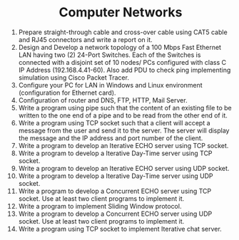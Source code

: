 <div align="center"><h1>Computer Networks</h1></div>

01. Prepare straight-through cable and cross-over cable using CAT5 cable and RJ45 connectors and write a report on it.
02. Design and Develop a network topology of a 100 Mbps Fast Ethernet LAN having two (2) 24-Port Switches. Each of the Switches is connected with a disjoint set of 10 nodes/ PCs configured with class C IP Address (192.168.4.41-60). Also add PDU to check ping implementing simulation using Cisco Packet Tracer.
03. Configure your PC for LAN in Windows and Linux environment (configuration for Ethernet card).
04. Configuration of router and DNS, FTP, HTTP, Mail Server.
05. Write a program using pipe such that the content of an existing file to be written to the one end of a pipe and to be read from the other end of it.
06. Write a program using TCP socket such that a client will accept a message from the user and send it to the server. The server will display the message and the IP address and port number of the client.
07. Write a program to develop an Iterative ECHO server using TCP socket.
08. Write a program to develop a Iterative Day-Time server using TCP socket.
09. Write a program to develop an Iterative ECHO server using UDP socket.
10. Write a program to develop a Iterative Day-Time server using UDP socket.
11. Write a program to develop a Concurrent ECHO server using TCP socket. Use at least two client programs to implement it.
12. Write a program to implement Sliding Window protocol.
13. Write a program to develop a Concurrent ECHO server using UDP socket. Use at least two client programs to implement it.
14. Write a program using TCP socket to implement Iterative chat server.
